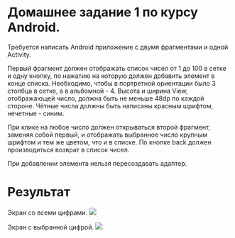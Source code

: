 # Домашнее задание 1 по курсу Android.

Требуется написать Android приложение с двумя фрагментами и одной Activity. 

Первый фрагмент должен отображать список чисел от 1 до 100 в сетке
и одну кнопку, по нажатию на которую должен добавить элемент в конце списка.
Необходимо, чтобы в портретной ориентации было 3 столбца в сетке,
а в альбомной - 4. Высота и ширина View, отображающей число, должна быть не
меньше 48dp по каждой стороне. Чётные числа должны быть написаны красным
шрифтом, нечетные - синим.
  
При клике на любое число должен открываться второй фрагмент, заменяя собой
первый, и отображать выбранное число крупным шрифтом и тем же цветом, что и в
списке. По кнопке back должен производиться возврат в список чисел.

При добавлении элемента нельзя пересоздавать адаптер.

# Результат
Экран со всеми цифрами.
<img src="/OlegSchwann/android-view-numbers/blob/master/doc/NumbersFragment.jpg?raw=true"></img>

Экран с выбранной цифрой.
<img src="/OlegSchwann/android-view-numbers/blob/master/doc/OneNumberFragment.jpg?raw=true"></img>
